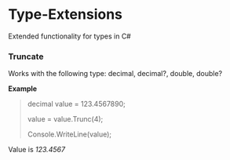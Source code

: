 # Type-Extensions
Extended functionality for types in C#


### Truncate

Works with the following type: decimal, decimal?, double, double?

**Example**

> decimal value = 123.4567890;
> 
> value = value.Trunc(4);
>
> Console.WriteLine(value);

Value is
*123.4567*






